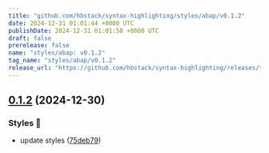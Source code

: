 ```yaml
---
title: "github.com/hbstack/syntax-highlighting/styles/abap/v0.1.2"
date: 2024-12-31 01:01:44 +0000 UTC
publishDate: 2024-12-31 01:01:58 +0000 UTC
draft: false
prerelease: false
name: "styles/abap: v0.1.2"
tag_name: "styles/abap/v0.1.2"
release_url: "https://github.com/hbstack/syntax-highlighting/releases/tag/styles/abap/v0.1.2"
---
```


## [0.1.2](https://github.com/hbstack/syntax-highlighting/compare/styles/abap/v0.1.1...styles/abap/v0.1.2) (2024-12-30)


### Styles 🎨

* update styles ([75deb79](https://github.com/hbstack/syntax-highlighting/commit/75deb79773c00a91668118f44e1ffcf018513cd9))
